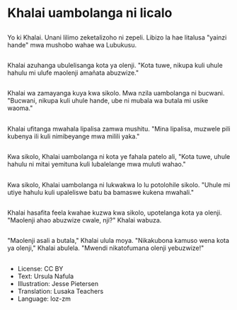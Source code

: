 # Khalai uambolanga ni licalo

##
Yo ki Khalai. Unani lilimo zeketalizoho ni zepeli. Libizo la hae litalusa "yainzi hande" mwa mushobo wahae wa Lubukusu.

##
Khalai azuhanga ubulelisanga kota ya olenji. "Kota tuwe, nikupa kuli uhule hahulu mi ulufe maolenji amañata abuzwize."

##
Khalai wa zamayanga kuya kwa sikolo. Mwa nzila uambolanga ni bucwani. "Bucwani, nikupa kuli uhule hande, ube ni mubala wa butala mi usike waoma."

##
Khalai ufitanga mwahala lipalisa zamwa mushitu. "Mina lipalisa, muzwele pili kubenya ili kuli nimibeyange mwa milili yaka."

##
Kwa sikolo, Khalai uambolanga ni kota ye fahala patelo ali, "Kota tuwe, uhule hahulu ni mitai yemituna kuli lubalelange mwa muluti wahao."

##
Kwa sikolo, Khalai uambolanga ni lukwakwa lo lu potolohile sikolo. "Uhule mi utiye hahulu kuli upaleliswe batu ba bamaswe kukena mwahali."

##
Khalai hasafita feela kwahae kuzwa kwa sikolo, upotelanga kota ya olenji. "Maolenji ahao abuzwize cwale, nji?" Khalai wabuza.

##
"Maolenji asali a butala," Khalai ulula moya. "Nikakubona kamuso wena kota ya olenji," Khalai abulela. "Mwendi nikatofumana olenji yebuzwize!"

##
* License: CC BY
* Text: Ursula Nafula
* Illustration: Jesse Pietersen
* Translation: Lusaka Teachers
* Language: loz-zm
